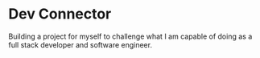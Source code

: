 # Dev Connector
Building a project for myself to challenge what I am capable of doing as a full stack developer and software engineer.
